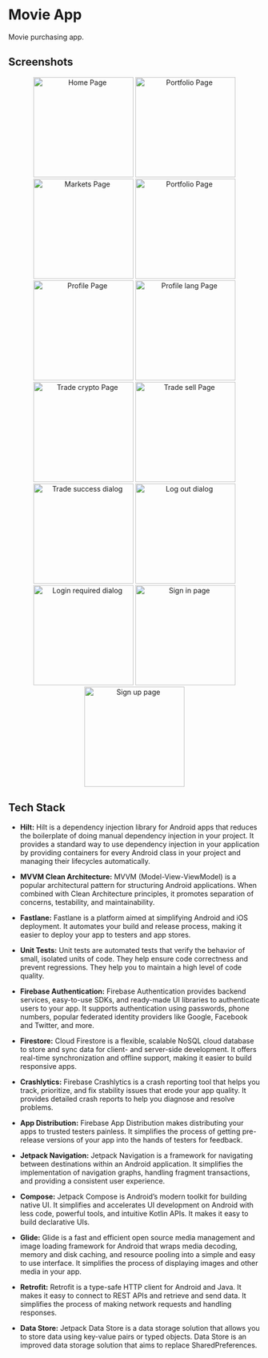 # Movie App

Movie purchasing app.
## Screenshots
<p align="center">
  <img src="/Screenshots/home.png" alt="Home Page" width="200"/>
  <img src="/Screenshots/home_light.png" alt="Portfolio Page" width="200"/>
  <img src="/Screenshots/movie_detail.png" alt="Markets Page" width="200"/>
  <img src="/Screenshots/movie_detail_add.png" alt="Portfolio Page" width="200"/>
  <img src="/Screenshots/cart.png" alt="Profile Page" width="200"/>
  <img src="/Screenshots/profile_change_lang.png" alt="Profile lang Page" width="200"/>
  <img src="/Screenshots/profile.png" alt="Trade crypto Page" width="200"/>
  <img src="/Screenshots/fav_visitor.png" alt="Trade sell Page" width="200"/>
  <img src="/Screenshots/fav.png" alt="Trade success dialog" width="200"/>
  <img src="/Screenshots/login.png" alt="Log out dialog" width="200"/>
  <img src="/Screenshots/register.png" alt="Login required dialog" width="200"/>
  <img src="/Screenshots/home_search.png" alt="Sign in page" width="200"/>
  <img src="/Screenshots/home_sort.png" alt="Sign up page" width="200"/>
</p>

## Tech Stack

*   **Hilt:** Hilt is a dependency injection library for Android apps that reduces the boilerplate of doing manual dependency injection in your project. It provides a standard way to use dependency injection in your application by providing containers for every Android class in your project and managing their lifecycles automatically.

*   **MVVM Clean Architecture:** MVVM (Model-View-ViewModel) is a popular architectural pattern for structuring Android applications. When combined with Clean Architecture principles, it promotes separation of concerns, testability, and maintainability.

*   **Fastlane:** Fastlane is a platform aimed at simplifying Android and iOS deployment. It automates your build and release process, making it easier to deploy your app to testers and app stores.

*   **Unit Tests:** Unit tests are automated tests that verify the behavior of small, isolated units of code. They help ensure code correctness and prevent regressions. They help you to maintain a high level of code quality.

*   **Firebase Authentication:** Firebase Authentication provides backend services, easy-to-use SDKs, and ready-made UI libraries to authenticate users to your app. It supports authentication using passwords, phone numbers, popular federated identity providers like Google, Facebook and Twitter, and more.

*   **Firestore:** Cloud Firestore is a flexible, scalable NoSQL cloud database to store and sync data for client- and server-side development. It offers real-time synchronization and offline support, making it easier to build responsive apps.

*   **Crashlytics:** Firebase Crashlytics is a crash reporting tool that helps you track, prioritize, and fix stability issues that erode your app quality. It provides detailed crash reports to help you diagnose and resolve problems.

*   **App Distribution:** Firebase App Distribution makes distributing your apps to trusted testers painless. It simplifies the process of getting pre-release versions of your app into the hands of testers for feedback.

*   **Jetpack Navigation:** Jetpack Navigation is a framework for navigating between destinations within an Android application. It simplifies the implementation of navigation graphs, handling fragment transactions, and providing a consistent user experience.

*   **Compose:** Jetpack Compose is Android’s modern toolkit for building native UI. It simplifies and accelerates UI development on Android with less code, powerful tools, and intuitive Kotlin APIs. It makes it easy to build declarative UIs.

*   **Glide:** Glide is a fast and efficient open source media management and image loading framework for Android that wraps media decoding, memory and disk caching, and resource pooling into a simple and easy to use interface. It simplifies the process of displaying images and other media in your app.

*   **Retrofit:** Retrofit is a type-safe HTTP client for Android and Java. It makes it easy to connect to REST APIs and retrieve and send data. It simplifies the process of making network requests and handling responses.

*   **Data Store:** Jetpack Data Store is a data storage solution that allows you to store data using key-value pairs or typed objects. Data Store is an improved data storage solution that aims to replace SharedPreferences.